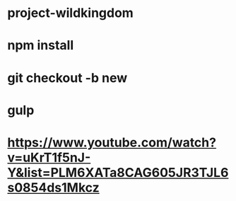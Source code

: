 # project-wildkingdom
# npm install
# git checkout -b new
# gulp
# https://www.youtube.com/watch?v=uKrT1f5nJ-Y&list=PLM6XATa8CAG605JR3TJL6s0854ds1Mkcz
